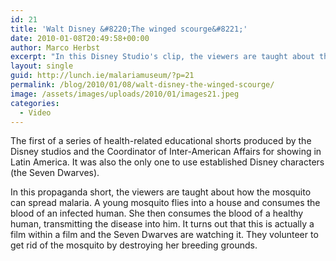 ```yaml
---
id: 21
title: 'Walt Disney &#8220;The winged scourge&#8221;'
date: 2010-01-08T20:49:58+00:00
author: Marco Herbst
excerpt: "In this Disney Studio's clip, the viewers are taught about the ways in which mosquitoes can spread malaria. The characters 'Seven Dwarves' are watching the clip and they volunteer to fight the disease.   "
layout: single
guid: http://lunch.ie/malariamuseum/?p=21
permalink: /blog/2010/01/08/walt-disney-the-winged-scourge/
image: /assets/images/uploads/2010/01/images21.jpeg
categories:
  - Video
---
```

The first of a series of health-related educational shorts produced by the Disney studios and the Coordinator of Inter-American Affairs for showing in Latin America. It was also the only one to use established Disney characters (the Seven Dwarves).

In this propaganda short, the viewers are taught about how the mosquito can spread malaria. A young mosquito flies into a house and consumes the blood of an infected human. She then consumes the blood of a healthy human, transmitting the disease into him. It turns out that this is actually a film within a film and the Seven Dwarves are watching it. They volunteer to get rid of the mosquito by destroying her breeding grounds.